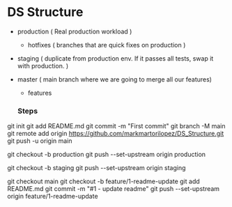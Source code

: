 # DS Structure

- production ( Real production workload )
    - hotfixes ( branches that are quick fixes on production )

- staging ( duplicate from production env. If it passes all tests, swap it with production. )
- master ( main branch where we are going to merge all our features)
    - features


    ### Steps
git init
git add README.md
git commit -m "First commit"
git branch -M main
git remote add origin https://github.com/markmartorilopez/DS_Structure.git
git push -u origin main

git checkout -b production
git push --set-upstream origin production

git checkout -b staging
git push --set-upstream origin staging

git checkout main
git checkout -b feature/1-readme-update
git add README.md
git commit -m "#1 - update readme"
git push --set-upstream origin feature/1-readme-update
